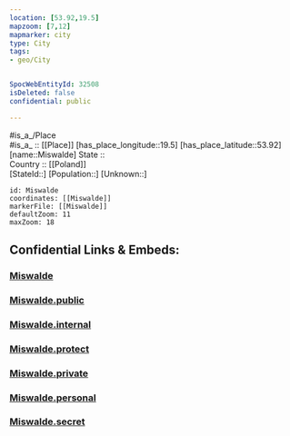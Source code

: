 ```yaml
---
location: [53.92,19.5] 
mapzoom: [7,12] 
mapmarker: city 
type: City
tags:
- geo/City


SpocWebEntityId: 32508
isDeleted: false
confidential: public

---
```

#is_a_/Place  
#is_a_ :: [[Place]] 
[has_place_longitude::19.5] 
[has_place_latitude::53.92] 
[name::Miswalde] 
State ::  
Country :: [[Poland]]  
[StateId::] 
[Population::] 
[Unknown::] 


```leaflet
id: Miswalde
coordinates: [[Miswalde]] 
markerFile: [[Miswalde]] 
defaultZoom: 11 
maxZoom: 18
```


## Confidential Links & Embeds: 

### [Miswalde](/_Standards/Earth/Continent/Europe/Europe~East/Poland/Provinces~Poland/Warmian-Masurian/City/Miswalde.md) 

### [Miswalde.public](/_public/Earth/Continent/Europe/Europe~East/Poland/Provinces~Poland/Warmian-Masurian/City/Miswalde.public.md) 

### [Miswalde.internal](/_internal/Earth/Continent/Europe/Europe~East/Poland/Provinces~Poland/Warmian-Masurian/City/Miswalde.internal.md) 

### [Miswalde.protect](/_protect/Earth/Continent/Europe/Europe~East/Poland/Provinces~Poland/Warmian-Masurian/City/Miswalde.protect.md) 

### [Miswalde.private](/_private/Earth/Continent/Europe/Europe~East/Poland/Provinces~Poland/Warmian-Masurian/City/Miswalde.private.md) 

### [Miswalde.personal](/_personal/Earth/Continent/Europe/Europe~East/Poland/Provinces~Poland/Warmian-Masurian/City/Miswalde.personal.md) 

### [Miswalde.secret](/_secret/Earth/Continent/Europe/Europe~East/Poland/Provinces~Poland/Warmian-Masurian/City/Miswalde.secret.md)

